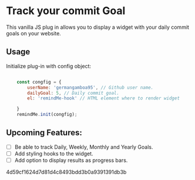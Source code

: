 # Track your commit Goal

This vanilla JS plug in allows you to display a widget with your daily commit goals on your website. 

## Usage 

Initialize plug-in with config object: 

```javascript

    const congfig = {
        userName: 'germangamboa95', // Github user name.
        dailyGoal: 5, // Daily commit goal. 
        el: 'remindMe-hook' // HTML element where to render widget

    }
    remindMe.init(congfig);
```

## Upcoming Features: 

- [ ] Be able to track Daily, Weekly, Monthly and Yearly Goals.
- [ ] Add styling hooks to the widget. 
- [ ] Add option to display results as progress bars.

4d59cf1624d7d81d4c8493bdd3b0a9391391db3b